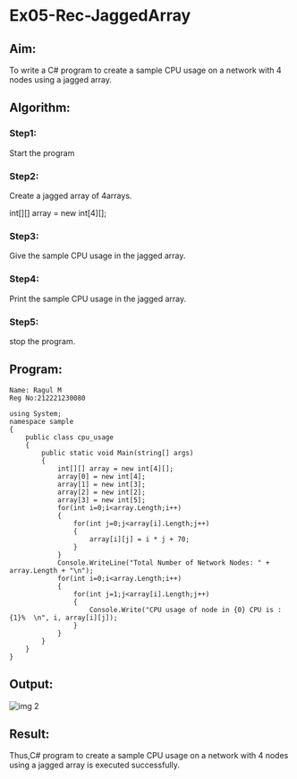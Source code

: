 # Ex05-Rec-JaggedArray
## Aim:
To write a C# program to create a sample CPU usage on a network with 4 nodes using a jagged array.
## Algorithm:
### Step1:
Start the program
### Step2:
Create a jagged array of 4arrays.

int[][] array = new int[4][];
### Step3:
Give the sample CPU usage in the jagged array.
### Step4:
Print the sample CPU usage in the jagged array.
### Step5:
stop the program.
## Program:
~~~
Name: Ragul M
Reg No:212221230080
~~~
~~~
using System;
namespace sample
{
    public class cpu_usage
    {
        public static void Main(string[] args)
        {
            int[][] array = new int[4][];
            array[0] = new int[4];
            array[1] = new int[3];
            array[2] = new int[2];
            array[3] = new int[5];
            for(int i=0;i<array.Length;i++)
            {
                for(int j=0;j<array[i].Length;j++)
                {
                    array[i][j] = i * j + 70;
                }
            }
            Console.WriteLine("Total Number of Network Nodes: " + array.Length + "\n");
            for(int i=0;i<array.Length;i++)
            {
                for(int j=1;j<array[i].Length;j++)
                {
                    Console.Write("CPU usage of node in {0} CPU is : {1}%  \n", i, array[i][j]);
                }
            }
        }
    }
}

~~~

## Output:
![img 2](https://user-images.githubusercontent.com/94881918/230871154-07bea182-531f-4fdf-90d2-563b71f413cb.png)

## Result:
Thus,C# program to create a sample CPU usage on a network with 4 nodes using a jagged array is executed successfully.
